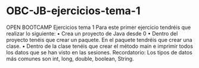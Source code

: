 # OBC-JB-ejercicios-tema-1
OPEN BOOTCAMP
Ejercicios tema 1
Para este primer ejercicio tendréis que realizar lo siguiente:
•	Crea un proyecto de Java desde 0
•	Dentro del proyecto tenéis que crear un paquete. En el paquete tendréis que crear una clase.
•	Dentro de la clase tenéis que crear el método main e imprimir todos los datos que se han visto en las sesiones.
Recordatorio: Los tipos de datos más comunes son int, long, double, boolean, String.
